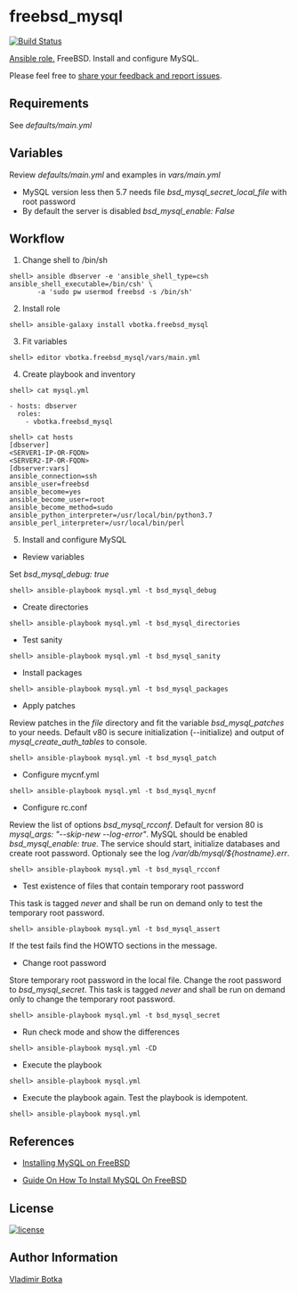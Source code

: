 # freebsd_mysql

[![Build Status](https://travis-ci.org/vbotka/ansible-freebsd-mysql.svg?branch=master)](https://travis-ci.org/vbotka/ansible-freebsd-mysql)

[Ansible role.](https://galaxy.ansible.com/vbotka/freebsd_mysql/) FreeBSD. Install and configure MySQL.

Please feel free to [share your feedback and report issues](https://github.com/vbotka/ansible-freebsd-mailserver-spamassassin/issues).


## Requirements

See *defaults/main.yml*


## Variables

Review *defaults/main.yml* and examples in *vars/main.yml*

- MySQL version less then 5.7 needs file *bsd_mysql_secret_local_file* with root password
- By default the server is disabled *bsd_mysql_enable: False*


## Workflow

1) Change shell to /bin/sh

```
shell> ansible dbserver -e 'ansible_shell_type=csh ansible_shell_executable=/bin/csh' \
       -a 'sudo pw usermod freebsd -s /bin/sh'
```

2) Install role

```
shell> ansible-galaxy install vbotka.freebsd_mysql
```

3) Fit variables

```
shell> editor vbotka.freebsd_mysql/vars/main.yml
```

4) Create playbook and inventory

```
shell> cat mysql.yml

- hosts: dbserver
  roles:
    - vbotka.freebsd_mysql
```

```
shell> cat hosts
[dbserver]
<SERVER1-IP-OR-FQDN>
<SERVER2-IP-OR-FQDN>
[dbserver:vars]
ansible_connection=ssh
ansible_user=freebsd
ansible_become=yes
ansible_become_user=root
ansible_become_method=sudo
ansible_python_interpreter=/usr/local/bin/python3.7
ansible_perl_interpreter=/usr/local/bin/perl
```

5) Install and configure MySQL

* Review variables

Set *bsd_mysql_debug: true*

```
shell> ansible-playbook mysql.yml -t bsd_mysql_debug
```

* Create directories

```
shell> ansible-playbook mysql.yml -t bsd_mysql_directories
```

* Test sanity

```
shell> ansible-playbook mysql.yml -t bsd_mysql_sanity
```

* Install packages

```
shell> ansible-playbook mysql.yml -t bsd_mysql_packages
```

* Apply patches

Review patches in the *file* directory and fit the variable
*bsd_mysql_patches* to your needs. Default v80 is secure
initialization (--initialize) and output of *mysql_create_auth_tables*
to console.

```
shell> ansible-playbook mysql.yml -t bsd_mysql_patch
```

* Configure mycnf.yml

```
shell> ansible-playbook mysql.yml -t bsd_mysql_mycnf
```

* Configure rc.conf

Review the list of options *bsd_mysql_rcconf*. Default for version 80
is *mysql_args: "--skip-new --log-error"*. MySQL should be enabled
*bsd_mysql_enable: true*. The service should start, initialize
databases and create root password. Optionaly see the log
*/var/db/mysql/${hostname}.err*.

```
shell> ansible-playbook mysql.yml -t bsd_mysql_rcconf
```

* Test existence of files that contain temporary root password

This task is tagged *never* and shall be run on demand only to test
the temporary root password.

```
shell> ansible-playbook mysql.yml -t bsd_mysql_assert
```

If the test fails find the HOWTO sections in the message.

* Change root password

Store temporary root password in the local file. Change the root
password to *bsd_mysql_secret*. This task is tagged *never* and shall
be run on demand only to change the temporary root password.

```
shell> ansible-playbook mysql.yml -t bsd_mysql_secret
```

* Run check mode and show the differences

```
shell> ansible-playbook mysql.yml -CD
```

* Execute the playbook

```
shell> ansible-playbook mysql.yml
```

* Execute the playbook again. Test the playbook is idempotent.

```
shell> ansible-playbook mysql.yml
```


## References

- [Installing MySQL on FreeBSD](https://dev.mysql.com/doc/refman/5.7/en/freebsd-installation.html)

- [Guide On How To Install MySQL On FreeBSD](http://www.xfiles.dk/guide-on-how-to-install-mysql-on-freebsd/)


## License

[![license](https://img.shields.io/badge/license-BSD-red.svg)](https://www.freebsd.org/doc/en/articles/bsdl-gpl/article.html)


## Author Information

[Vladimir Botka](https://botka.link)
